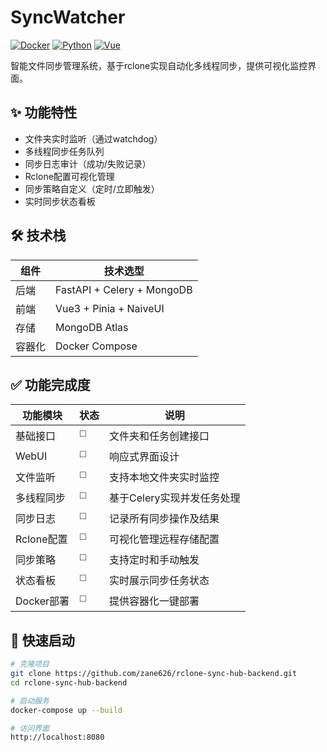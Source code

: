 # SyncWatcher

[![Docker](https://img.shields.io/badge/Docker-3.0+-blue)](https://www.docker.com)
[![Python](https://img.shields.io/badge/Python-3.10%2B-green)](https://python.org)
[![Vue](https://img.shields.io/badge/Vue-3.3%2B-brightgreen)](https://vuejs.org)

智能文件同步管理系统，基于rclone实现自动化多线程同步，提供可视化监控界面。

## ✨ 功能特性
- 文件夹实时监听（通过watchdog）
- 多线程同步任务队列
- 同步日志审计（成功/失败记录）
- Rclone配置可视化管理
- 同步策略自定义（定时/立即触发）
- 实时同步状态看板

## 🛠️ 技术栈
| 组件          | 技术选型                  |
|---------------|--------------------------|
| 后端          | FastAPI + Celery + MongoDB |
| 前端          | Vue3 + Pinia + NaiveUI   |
| 存储          | MongoDB Atlas            |
| 容器化        | Docker Compose           |

## ✅ 功能完成度

| 功能模块 | 状态 | 说明 |
|---------|------|------|
| 基础接口 | ◻️ | 文件夹和任务创建接口 |
| WebUI | ◻️ | 响应式界面设计 |
| 文件监听 | ◻️ | 支持本地文件夹实时监控 |
| 多线程同步 | ◻️ | 基于Celery实现并发任务处理 |
| 同步日志 | ◻️ | 记录所有同步操作及结果 |
| Rclone配置 | ◻️ | 可视化管理远程存储配置 |
| 同步策略 | ◻️ | 支持定时和手动触发 |
| 状态看板 | ◻️ | 实时展示同步任务状态 |
| Docker部署 | ◻️ | 提供容器化一键部署 |



## 🚀 快速启动
```bash
# 克隆项目
git clone https://github.com/zane626/rclone-sync-hub-backend.git
cd rclone-sync-hub-backend

# 启动服务
docker-compose up --build

# 访问界面
http://localhost:8080
